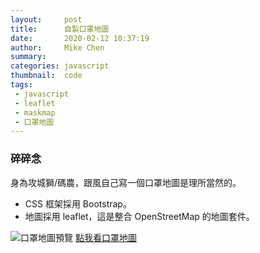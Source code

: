 ```yaml
---
layout:     post
title:      自製口罩地圖
date:       2020-02-12 10:37:19
author:     Mike Chen
summary:    
categories: javascript
thumbnail:  code
tags:
 - javascript
 - leaflet
 - maskmap
 - 口罩地圖
---
```



### 碎碎念
身為攻城獅/碼農，跟風自己寫一個口罩地圖是理所當然的。

* CSS 框架採用 Bootstrap。
* 地圖採用 leaflet，這是整合 OpenStreetMap 的地圖套件。

![口罩地圖預覽](https://i.imgur.com/FVd10zG.png)
[點我看口罩地圖](https://mike2014mike.github.io/masksmap/)
